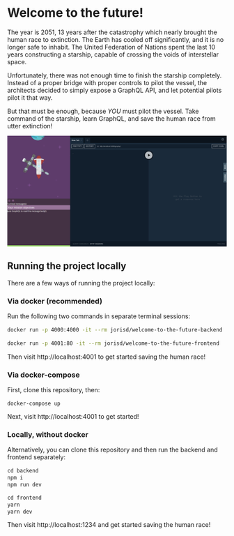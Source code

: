 # Welcome to the future!

The year is 2051, 13 years after the catastrophy which nearly brought the human race to extinction. The Earth has cooled off significantly, and it is no longer safe to inhabit. The United Federation of Nations spent the last 10 years constructing a starship, capable of crossing the voids of interstellar space.

Unfortunately, there was not enough time to finish the starship completely. Instead of a proper bridge with proper controls to pilot the vessel, the architects decided to simply expose a GraphQL API, and let potential pilots pilot it that way.

But that must be enough, because *YOU* must pilot the vessel. Take command of the starship, learn GraphQL, and save the human race from utter extinction!

![](screenshots/1.png)

## Running the project locally

There are a few ways of running the project locally:

### Via docker (recommended)

Run the following two commands in separate terminal sessions:

```bash
docker run -p 4000:4000 -it --rm jorisd/welcome-to-the-future-backend
```

```bash
docker run -p 4001:80 -it --rm jorisd/welcome-to-the-future-frontend
```

Then visit http://localhost:4001 to get started saving the human race!

### Via docker-compose

First, clone this repository, then:

```
docker-compose up
```

Next, visit http://localhost:4001 to get started!

### Locally, without docker

Alternatively, you can clone this repository and then run the backend and frontend separately:

```
cd backend
npm i
npm run dev
```

```
cd frontend
yarn
yarn dev
```

Then visit http://localhost:1234 and get started saving the human race!


